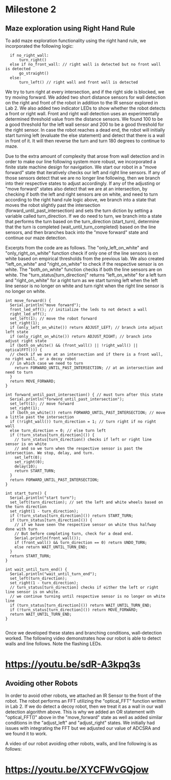 # Milestone 2

## Maze exploration using Right Hand Rule
 
To add maze exploration functionality using the right hand rule, we incorporated the following logic:
```
  if no_right_wall:
      turn_right()
  else if no_front_wall: // right wall is detected but no front wall is detected
      go_straight()
  else:
      turn_left() // right wall and front wall is detected 
```
We try to turn right at every intersection, and if the right side is blocked, we try moving forward. We added two short distance sensors for wall detection on the right and front of the robot in addition to the IR sensor explored in Lab 2. We also added two indicator LEDs to show whether the robot detects a front or right wall. Front and right wall detection uses an experimentally determined threshold value from the distance sensors. We found 100 to be a good threshold for the left wall sensor and 200 to be a good threshold for the right sensor. In case the robot reaches a dead end, the robot will initially start turning left (evaluate the else statement) and detect that there is a wall in front of it. It will then reverse the turn and turn 180 degrees to continue to maze.

Due to the extra amount of complexity that arose from wall detection and in order to make our line following system more robust, we incorporated a finite state machine design for navigation. We start our robot in a "move forward" state that iteratively checks our left and right line sensors. If any of those sensors detect that we are no longer line following, then we branch into their respective states to adjust accordingly. If any of the adjusting or "move forward" states also detect that we are at an intersection, by checking if both the left and right sensors are on white, and need to turn according to the right hand rule logic above, we branch into a state that moves the robot slightly past the intersection (forward_until_past_intersection) and sets the turn diction by setting a variable called turn_direction. If we do need to turn, we branch into a state that performs the turn based on the turn_direction (start_turn), determine that the turn is completed (wait_until_turn_completed) based on the line sensors, and then branches back into the "move forward" state and continue our maze detection.

Excerpts from the code are as follows. The "only_left_on_white" and "only_right_on_white" function check if only one of the line sensors is on white based on empirical thresholds from the previous lab. We also created "left_on_white" and "right_on_white" to check if the respective sensor is on white. The "both_on_white" function checks if both the line sensors are on white. The "turn_status[turn_direction]" returns "left_on_white" for a left turn and "right_on_white" for a right turn as we start turning left when the left line sensor is no longer on white and turn right when the right line sensor is no longer on white.

```
int move_forward() {
  Serial.println("move forward");
  front_led_off(); // initialize the leds to not detect a wall
  right_led_off();
  set_left(1); // move the robot forward
  set_right(1);
  if (only_left_on_white()) return ADJUST_LEFT; // branch into adjust left state
  if (only_right_on_white()) return ADJUST_RIGHT; // branch into adjust right state 
  if (both_on_white() && (front_wall() || !right_wall() || opticalFFT())) {
  // check if we are at an intersection and if there is a front wall, no right wall, or a decoy robot
  // in which case we need to turn
    return FORWARD_UNTIL_PAST_INTERSECTION; // at an intersection and need to turn
  }
  return MOVE_FORWARD;
}

int forward_until_past_intersection() { // must turn after this state
  Serial.println("forward_until_past_intersection");
  set_left(1); // move forward
  set_right(1);
  if (both_on_white()) return FORWARD_UNTIL_PAST_INTERSECTION; // move a little past the intersection
  if (!right_wall()) turn_direction = 1; // turn right if no right wall
  else turn_direction = 0; // else turn left
  if (!turn_status[turn_direction]()) {
    // turn_status[turn_direction() checks if left or right line sensor is on white
    // and so we turn when the respective sensor is past the intersection. We stop, delay, and turn.
    set_left(0); 
    set_right(0);
    delay(10);
    return START_TURN;
  }
  return FORWARD_UNTIL_PAST_INTERSECTION;
}

int start_turn() {
  Serial.println("start turn");
  set_left(turn_direction); // set the left and white wheels based on the turn direction
  set_right(1 - turn_direction); 
  if (!turn_status[turn_direction]()) return START_TURN;
  if (turn_status[turn_direction]()) {
    // if we have seen the respective sensor on white thus halfway done with turn
    // But before completing turn, check for a dead end.
    Serial.println(front_wall());
    if (front_wall() && turn_direction == 0) return UNDO_TURN;
    else return WAIT_UNTIL_TURN_END;
  }
  return START_TURN;
}

int wait_until_turn_end() {
  Serial.println("wait_until_turn_end");
  set_left(turn_direction); 
  set_right(1 - turn_direction);
  // turn_status[turn_direction] checks if either the left or right line sensor is on white.
  // we continue turning until respective sensor is no longer on white line
  if (turn_status[turn_direction]()) return WAIT_UNTIL_TURN_END;
  if (!turn_status[turn_direction]()) return MOVE_FORWARD;
  return WAIT_UNTIL_TURN_END;
}


```

Once we developed these states and branching conditions, wall-detection worked. The following video demonstrates how our robot is able to detect walls and line follows. Note the flashing LEDs.

# https://youtu.be/sdR-A3kpq3s #


## Avoiding other Robots

In order to avoid other robots, we attached an IR Sensor to the front of the robot. The robot performs an FFT utilizing the "optical_FFT" function written in Lab 2. If we do detect a decoy robot, then we treat it as a wall in our wall detection algorithm above. This is why we added an OR statement with "optical_FFT()" above in the "move_forward" state as well as added similar conditions in the "adjust_left" and "adjust_right" states. We initially had issues with integrating the FFT but we adjusted our value of ADCSRA and we found it to work.

A video of our robot avoiding other robots, walls, and line following is as follows:

# https://youtu.be/XYCFWvGQjow #

